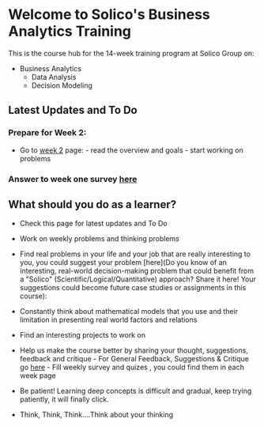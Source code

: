 # Welcome to Solico's Business Analytics Training

This is the course hub for the 14-week training program at Solico Group on:

- Business Analytics
    - Data Analysis
    - Decision Modeling

## Latest Updates and To Do

### Prepare for Week 2: 
- Go to [week 2](weeks/week02.md) page:
       - read the overview and goals
       - start working on problems

### Answer to week one survey [here](https://docs.google.com/forms/d/e/1FAIpQLScLntM5uW4noI-TEfzy3S2Q-mBXUwgUC7vyZ-BfoD6pxrf5hg/viewform?usp=dialog)
## What should you do as a learner?
- Check this page for latest updates and To Do

- Work on weekly problems and thinking problems
- Find real problems in your life and your job that are really interesting to you, you could suggest your problem [here](Do you know of an interesting, real-world decision-making problem that could benefit from a "Solico" (Scientific/Logical/Quantitative) approach? Share it here! Your suggestions could become future case studies or assignments in this course):
- Constantly think about mathematical models that you use and their limitation in presenting real world factors and relations
- Find an interesting projects to work on

- Help us make the course better by sharing your thought, suggestions, feedback and critique
       - For General Feedback, Suggestions & Critique go [here](https://docs.google.com/forms/d/e/1FAIpQLSc8HgdzPOfXLeA-DdmZKH_e_2bcZX5spWLgaPUicsoSgSpqxA/viewform?usp=header)
       - Fill weekly survey and quizes , you could find them in each week page

- Be patient! Learning deep concepts is difficult and gradual, keep trying patiently, it will finally click. 

- Think, Think, Think....Think about your thinking






